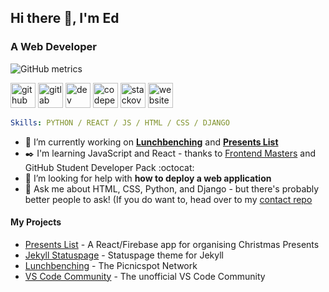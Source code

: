## Hi there 👋, I'm Ed
### A Web Developer

<!--
**edapm/edapm** is a ✨ _special_ ✨ repository because its `README.md` (this file) appears on your GitHub profile.

Here are some ideas to get you started: -->

![GitHub metrics](https://metrics.lecoq.io/edapm?template=terminal&languages=1&followup=1&pagespeed=1&isocalendar=1)

[<img src='https://cdn.jsdelivr.net/npm/simple-icons@3.0.1/icons/github.svg' alt='github' height='40'>](https://github.com/edapm) [<img src='https://cdn.jsdelivr.net/npm/simple-icons@3.0.1/icons/gitlab.svg' alt='gitlab' height='40'>](https://gitlab.com/edapm)  [<img src='https://cdn.jsdelivr.net/npm/simple-icons@3.0.1/icons/dev-dot-to.svg' alt='dev' height='40'>](https://dev.to/edapm)  [<img src='https://cdn.jsdelivr.net/npm/simple-icons@3.0.1/icons/codepen.svg' alt='codepen' height='40'>](https://codepen.io/edapm)  [<img src='https://cdn.jsdelivr.net/npm/simple-icons@3.0.1/icons/stackoverflow.svg' alt='stackoverflow' height='40'>](https://stackoverflow.com/users/12993670)  [<img src='https://cdn.jsdelivr.net/npm/simple-icons@3.0.1/icons/icloud.svg' alt='website' height='40'>](https://forgenst.com)

```yaml
Skills: PYTHON / REACT / JS / HTML / CSS / DJANGO
```

- 🔭 I’m currently working on [**Lunchbenching**](https://github.com/lunchbenching) and [**Presents List**](https://github.com/edapm/presents-list)
- ✒️ I'm learning JavaScript and React - thanks to [Frontend Masters](https://frontendmasters.com) and GitHub Student Developer Pack :octocat:
- 🤔 I’m looking for help with **how to deploy a web application**
- 💬 Ask me about HTML, CSS, Python, and Django - but there's probably better people to ask! (If you do want to, head over to my [contact repo](https://github.com/edapm/contact)


#### My Projects

<!--- [Zadok](https://github.com/edapm/zadok) - Summer project. Python todolist program-->
- [Presents List](https://github.com/edapm/presents-list) - A React/Firebase app for organising Christmas Presents
- [Jekyll Statuspage](https://github.com/forgenst/jekyll-statuspage) - Statuspage theme for Jekyll
- [Lunchbenching](https://github.com/lunchbenching) - The Picnicspot Network
- [VS Code Community](https://github.com/vscodecommunity) - The unofficial VS Code Community

